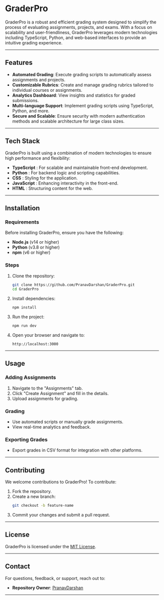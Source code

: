 # GraderPro

GraderPro is a robust and efficient grading system designed to simplify the process of evaluating assignments, projects, and exams. With a focus on scalability and user-friendliness, GraderPro leverages modern technologies including TypeScript, Python, and web-based interfaces to provide an intuitive grading experience.

---

## Features

- **Automated Grading**: Execute grading scripts to automatically assess assignments and projects.
- **Customizable Rubrics**: Create and manage grading rubrics tailored to individual courses or assignments.
- **Analytics Dashboard**: View insights and statistics for graded submissions.
- **Multi-language Support**: Implement grading scripts using TypeScript, Python, and more.
- **Secure and Scalable**: Ensure security with modern authentication methods and scalable architecture for large class sizes.

---

## Tech Stack

GraderPro is built using a combination of modern technologies to ensure high performance and flexibility:

- **TypeScript** : For scalable and maintainable front-end development.
- **Python** : For backend logic and scripting capabilities.
- **CSS** : Styling for the application.
- **JavaScript** : Enhancing interactivity in the front-end.
- **HTML**  : Structuring content for the web.

---

## Installation

### Requirements

Before installing GraderPro, ensure you have the following:

- **Node.js** (v14 or higher)
- **Python** (v3.8 or higher)
- **npm** (v6 or higher)

### Steps

1. Clone the repository:
   ```bash
   git clone https://github.com/PranavDarshan/GraderPro.git
   cd GraderPro
   ```

2. Install dependencies:
   ```bash
   npm install
   ```

3. Run the project:
   ```bash
   npm run dev
   ```

4. Open your browser and navigate to:
   ```
   http://localhost:3000
   ```

---

## Usage

### Adding Assignments
1. Navigate to the "Assignments" tab.
2. Click "Create Assignment" and fill in the details.
3. Upload assignments for grading.

### Grading
- Use automated scripts or manually grade assignments.
- View real-time analytics and feedback.

### Exporting Grades
- Export grades in CSV format for integration with other platforms.

---

## Contributing

We welcome contributions to GraderPro! To contribute:

1. Fork the repository.
2. Create a new branch:
   ```bash
   git checkout -b feature-name
   ```
3. Commit your changes and submit a pull request.

---

## License

GraderPro is licensed under the [MIT License](LICENSE).

---

## Contact

For questions, feedback, or support, reach out to:

- **Repository Owner**: [PranavDarshan](https://github.com/PranavDarshan)

---
